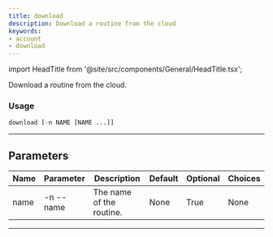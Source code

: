 ```yaml
---
title: download
description: Download a routine from the cloud
keywords:
- account
- download
---
```


import HeadTitle from '@site/src/components/General/HeadTitle.tsx';

<HeadTitle title="account /download - Reference | OpenBB Terminal Docs" />

Download a routine from the cloud.

### Usage

```python wordwrap
download [-n NAME [NAME ...]]
```

---

## Parameters

| Name | Parameter | Description | Default | Optional | Choices |
| ---- | --------- | ----------- | ------- | -------- | ------- |
| name | -n  --name | The name of the routine. | None | True | None |

---
